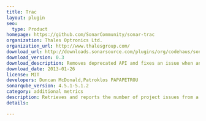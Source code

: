 ```yaml
---
title: Trac
layout: plugin
seo: 
  type: Product
homepage: https://github.com/SonarCommunity/sonar-trac
organization: Thales Optronics Ltd.
organization_url: http://www.thalesgroup.com/
download_url: http://downloads.sonarsource.com/plugins/org/codehaus/sonar-plugins/sonar-trac-plugin/0.3/sonar-trac-plugin-0.3.jar
download_version: 0.3
download_description: Removes deprecated API and fixes an issue when analyzing with Ant
download_date: 2013-01-26
license: MIT
developers: Duncan McDonald,Patroklos PAPAPETROU
sonarqube_version: 4.5.1-5.1.2
category: additional metrics
description: Retrieves and reports the number of project issues from a Trac instance.
details: 

---
```

